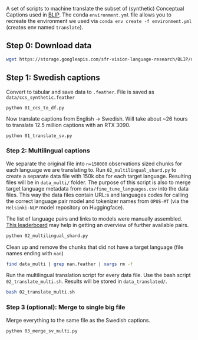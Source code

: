 A set of scripts to machine translate the subset of (synthetic) Conceptual Captions used in [BLIP](https://github.com/salesforce/BLIP#pre-training-datasets-download). The conda `environment.yml` file allows you to recreate the environment we used via `conda env create -f environment.yml` (creates env named `translate`).

## Step 0: Download data

```bash
wget https://storage.googleapis.com/sfr-vision-language-research/BLIP/datasets/ccs_synthetic_filtered_large.json -P data
```

## Step 1: Swedish captions 

Convert to tabular and save data to `.feather`. File is saved as `data/ccs_synthetic.feather`

```hash
python 01_ccs_to_df.py
```

Now translate captions from English -> Swedish. Will take about ~26 hours to translate 12.5 million captions with an RTX 3090.

```bash
python 01_translate_sv.py
```

### Step 2: Multilingual captions

We separate the original file into `n=150000` observations sized chunks for each language we are translating to. Run `02_multilingual_shard.py` to create a separate data file with 150k obs for each target language. Resulting files will be in `data_multi/` folder. The purpose of this script is also to merge target language metadata from `data/fine_tune_languages.csv` into the data files. This way the data files contain URL:s and languages codes for calling the correct language pair model and tokenizer names from `OPUS-MT` (via the `Helsinki-NLP` model repository on Huggingface). 

The list of language pairs and links to models were manually assembled. [This leaderboard](https://opus.nlpl.eu/leaderboard/) may help in getting an overview of further available pairs. 

```bash
python 02_multilingual_shard.py
``` 

Clean up and remove the chunks that did not have a target language (file names ending with `nan`)

```bash
find data_multi | grep nan.feather | xargs rm -f
```

Run the multilingual translation script for every data file. Use the bash script `02_translate_multi.sh`. Results will be stored in `data_translated/`.

```bash
bash 02_translate_multi.sh
```

### Step 3 (optional): Merge to single big file

Merge everything to the same file as the Swedish captions.

```bash
python 03_merge_sv_multi.py
```
